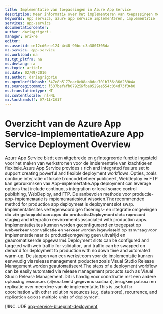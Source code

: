 ```yaml
---
title: Implementatie van toepassingen in Azure App Service
description: Meer informatie over het implementeren van toepassingen met App Service-werk
keywords: App service, azure app service implementeren, implementatie
services: app-service
documentationcenter: 
author: dariagrigoriu
manager: erikre
editor: 
ms.assetid: de12cd6e-e124-4e48-90bc-c3a3801305da
ms.service: app-service
ms.workload: na
ms.tgt_pltfrm: na
ms.devlang: na
ms.topic: article
ms.date: 02/09/2016
ms.author: dariagrigoriu
ms.openlocfilehash: 347e8b5177eac8e08ab0dea701b736b86d23904a
ms.sourcegitcommit: f537befafb079256fba0529ee554c034d73f36b0
ms.translationtype: MT
ms.contentlocale: nl-NL
ms.lasthandoff: 07/11/2017
---
```

# <a name="azure-app-service-deployment-overview"></a><span data-ttu-id="9ff0b-104">Overzicht van de Azure App Service-implementatie</span><span class="sxs-lookup"><span data-stu-id="9ff0b-104">Azure App Service Deployment Overview</span></span>
<span data-ttu-id="9ff0b-105">Azure App Service biedt een uitgebreide en geïntegreerde functie ingesteld voor het maken van werkstromen voor de implementatie van krachtige en flexibele.</span><span class="sxs-lookup"><span data-stu-id="9ff0b-105">Azure App Service provides a rich and integrated feature set to support creating powerful and flexible deployment workflows.</span></span> <span data-ttu-id="9ff0b-106">Opties, zoals continue integratie of lokale broncodebeheer publiceert, WebDeploy en FTP kan gebruikmaken van App-implementatie.</span><span class="sxs-lookup"><span data-stu-id="9ff0b-106">App deployment can leverage options that include continuous integration or local source control publishing, WebDeploy, and FTP.</span></span> <span data-ttu-id="9ff0b-107">De aanbevolen methode voor productie-app-implementatie is implementatiesleuf wisselen.</span><span class="sxs-lookup"><span data-stu-id="9ff0b-107">The recommended method for production app deployment is deployment slot swap.</span></span> <span data-ttu-id="9ff0b-108">Implementatiesites vertegenwoordigen faserings- en integratie omgevingen die zijn gekoppeld aan apps die productie.</span><span class="sxs-lookup"><span data-stu-id="9ff0b-108">Deployment slots represent staging and integration environments associated with production apps.</span></span> <span data-ttu-id="9ff0b-109">Implementatiesites kunnen worden geconfigureerd en toegepast op webverkeer voor validatie en verkeer worden ingewisseld op aanvraag voor implementatie naar de productieomgeving geen uitvaltijd en geautomatiseerde opgewarmd.</span><span class="sxs-lookup"><span data-stu-id="9ff0b-109">Deployment slots can be configured and targeted with web traffic for validation, and traffic can be swapped on demand for deployment to production with no down time and automated warm-up.</span></span> <span data-ttu-id="9ff0b-110">De stappen van een werkstroom voor de implementatie kunnen eenvoudig via release management producten zoals Visual Studio Release Management worden geautomatiseerd.</span><span class="sxs-lookup"><span data-stu-id="9ff0b-110">The steps of a deployment workflow can be easily automated via release management products such as Visual Studio Release Management.</span></span> <span data-ttu-id="9ff0b-111">Dit is handig voor coördinatie met een andere oplossing resources (bijvoorbeeld gegevens opslaan), terugkeerpatroon en replicatie over meerdere van de implementatie.</span><span class="sxs-lookup"><span data-stu-id="9ff0b-111">This is useful for coordination with other solution resources (e.g. data store), recurrence, and replication across multiple units of deployment.</span></span> 

[!INCLUDE [app-service-blueprint-deployment](../../includes/app-service-blueprint-deployment.md)]

